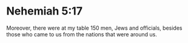 # Nehemiah 5:17

Moreover, there were at my table 150 men, Jews and officials, besides those who came to us from the nations that were around us.
